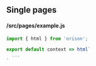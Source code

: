 ## Single pages

#### /src/pages/example.js
```js
import { html } from 'orison';

export default context => html`
  ...
`
```
